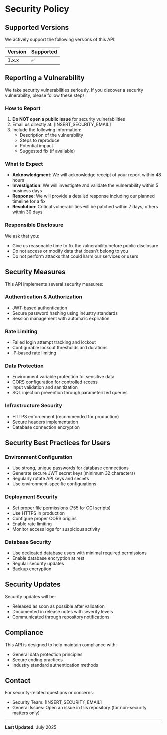 # Security Policy

## Supported Versions

We actively support the following versions of this API:

| Version | Supported          |
| ------- | ------------------ |
| 1.x.x   | :white_check_mark: |

## Reporting a Vulnerability

We take security vulnerabilities seriously. If you discover a security vulnerability, please follow these steps:

### How to Report

1. **Do NOT open a public issue** for security vulnerabilities
2. Email us directly at: [INSERT_SECURITY_EMAIL]
3. Include the following information:
   - Description of the vulnerability
   - Steps to reproduce
   - Potential impact
   - Suggested fix (if available)

### What to Expect

- **Acknowledgment**: We will acknowledge receipt of your report within 48 hours
- **Investigation**: We will investigate and validate the vulnerability within 5 business days
- **Response**: We will provide a detailed response including our planned timeline for a fix
- **Resolution**: Critical vulnerabilities will be patched within 7 days, others within 30 days

### Responsible Disclosure

We ask that you:
- Give us reasonable time to fix the vulnerability before public disclosure
- Do not access or modify data that doesn't belong to you
- Do not perform attacks that could harm our services or users

## Security Measures

This API implements several security measures:

### Authentication & Authorization
- JWT-based authentication
- Secure password hashing using industry standards
- Session management with automatic expiration

### Rate Limiting
- Failed login attempt tracking and lockout
- Configurable lockout thresholds and durations
- IP-based rate limiting

### Data Protection
- Environment variable protection for sensitive data
- CORS configuration for controlled access
- Input validation and sanitization
- SQL injection prevention through parameterized queries

### Infrastructure Security
- HTTPS enforcement (recommended for production)
- Secure headers implementation
- Database connection encryption

## Security Best Practices for Users

### Environment Configuration
- Use strong, unique passwords for database connections
- Generate secure JWT secret keys (minimum 32 characters)
- Regularly rotate API keys and secrets
- Use environment-specific configurations

### Deployment Security
- Set proper file permissions (755 for CGI scripts)
- Use HTTPS in production
- Configure proper CORS origins
- Enable rate limiting
- Monitor access logs for suspicious activity

### Database Security
- Use dedicated database users with minimal required permissions
- Enable database encryption at rest
- Regular security updates
- Backup encryption

## Security Updates

Security updates will be:
- Released as soon as possible after validation
- Documented in release notes with severity levels
- Communicated through repository notifications

## Compliance

This API is designed to help maintain compliance with:
- General data protection principles
- Secure coding practices
- Industry standard authentication methods

## Contact

For security-related questions or concerns:
- Security Team: [INSERT_SECURITY_EMAIL]
- General Issues: Open an issue in this repository (for non-security matters only)

---

**Last Updated**: July 2025
